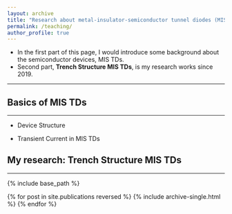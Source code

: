 ```yaml
---
layout: archive
title: "Research about metal-insulator-semiconductor tunnel diodes (MIS TDs)"
permalink: /teaching/
author_profile: true
---
```


* In the first part of this page, I would introduce some background about the semiconductor devices, MIS TDs.
* Second part, __Trench Structure MIS TDs__, is my research works since 2019.
---

## Basics of MIS TDs
---
* Device Structure



* Transient Current in MIS TDs


## My research: Trench Structure MIS TDs 
---

{% include base_path %}

<!-- remove at 2021/11/27
{% for post in site.teaching reversed %}
  {% include archive-single.html %}
{% endfor %}
-->

{% for post in site.publications reversed %}
  {% include archive-single.html %}
{% endfor %}
